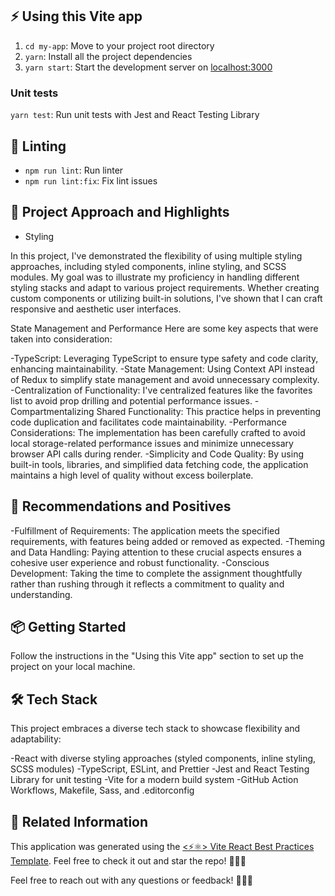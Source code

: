 ## ⚡ Using this Vite app

1.  `cd my-app`: Move to your project root directory
2.  `yarn`: Install all the project dependencies
3.  `yarn start`: Start the development server on [localhost:3000](http://localhost:3000)

### Unit tests

`yarn test`: Run unit tests with Jest and React Testing Library

## 🔦 Linting

- `npm run lint`: Run linter
- `npm run lint:fix`: Fix lint issues

## 📐 Project Approach and Highlights

- Styling

In this project, I've demonstrated the flexibility of using multiple styling approaches, including styled components, inline styling, and SCSS modules. My goal was to illustrate my proficiency in handling different styling stacks and adapt to various project requirements. Whether creating custom components or utilizing built-in solutions, I've shown that I can craft responsive and aesthetic user interfaces.

State Management and Performance
Here are some key aspects that were taken into consideration:

-TypeScript: Leveraging TypeScript to ensure type safety and code clarity, enhancing maintainability.
-State Management: Using Context API instead of Redux to simplify state management and avoid unnecessary complexity.
-Centralization of Functionality: I've centralized features like the favorites list to avoid prop drilling and potential performance issues.
-Compartmentalizing Shared Functionality: This practice helps in preventing code duplication and facilitates code maintainability.
-Performance Considerations: The implementation has been carefully crafted to avoid local storage-related performance issues and minimize unnecessary browser API calls during render.
-Simplicity and Code Quality: By using built-in tools, libraries, and simplified data fetching code, the application maintains a high level of quality without excess boilerplate.

## 🌟 Recommendations and Positives

-Fulfillment of Requirements: The application meets the specified requirements, with features being added or removed as expected.
-Theming and Data Handling: Paying attention to these crucial aspects ensures a cohesive user experience and robust functionality.
-Conscious Development: Taking the time to complete the assignment thoughtfully rather than rushing through it reflects a commitment to quality and understanding.

## 📦 Getting Started

Follow the instructions in the "Using this Vite app" section to set up the project on your local machine.

## 🛠 Tech Stack

This project embraces a diverse tech stack to showcase flexibility and adaptability:

-React with diverse styling approaches (styled components, inline styling, SCSS modules)
-TypeScript, ESLint, and Prettier
-Jest and React Testing Library for unit testing
-Vite for a modern build system
-GitHub Action Workflows, Makefile, Sass, and .editorconfig

## 🔄 Related Information

This application was generated using the [<⚡⚛️> Vite React Best Practices Template](https://github.com/CodelyTV/vite-react_best_practices-template). Feel free to check it out and star the repo! 🌟😊🙌

Feel free to reach out with any questions or feedback! 🌟😊🙌
